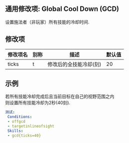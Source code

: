 通用修改项: Global Cool Down (GCD) 
--------------------------

设置施法者（非玩家）所有技能的冷却时间.

修改项
----------

| 修改项名 | 别称    | 描述                                                                                                    | 默认值 |
|-----------|------------|----------------------------------------------------------------------------------------------------------------|---------------|
| ticks | t | 修改后的全技能冷却(刻) | 20 |

示例
--------

若所有技能冷却完成后且当前目标在自己的视野范围之内  
则设置所有技能冷却为2秒(40刻).

```yaml
测试:
 Conditions:
 - offgcd
 - targetinlineofsight
 Skills:
 - gcd{ticks=40}
```